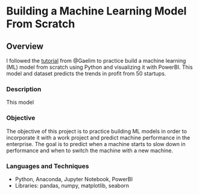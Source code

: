 # Building a Machine Learning Model From Scratch

## Overview
I followed the [tutorial](https://github.com/Gaelim/PowerBI_Python_A_to_Z) from @Gaelim to practice build a machine learning (ML) model from scratch using Python and visualizing it with PowerBI. This model and dataset predicts the trends in profit from 50 startups.

### Description
This model 

### Objective
The objective of this project is to practice building ML models in order to incorporate it with a work project and predict machine performance in the enterprise. The goal is to predict when a machine starts to slow down in performance and when to switch the machine with a new machine.

### Languages and Techniques
* Python, Anaconda, Jupyter Notebook, PowerBI
* Libraries: pandas, numpy, matplotlib, seaborn

